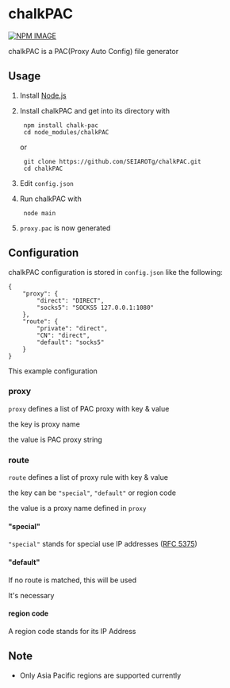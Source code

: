 # chalkPAC

[![NPM IMAGE]][NPM]

chalkPAC is a PAC(Proxy Auto Config) file generator

## Usage

1. Install [Node.js](http://nodejs.org/)

2. Install chalkPAC and get into its directory with

    	npm install chalk-pac
    	cd node_modules/chalkPAC
    
    or
    
    	git clone https://github.com/SEIAROTg/chalkPAC.git
    	cd chalkPAC

3. Edit `config.json`

4. Run chalkPAC with

        node main

5. `proxy.pac` is now generated

## Configuration

chalkPAC configuration is stored in `config.json` like the following:

    {
    	"proxy": {
    		"direct": "DIRECT",
    		"socks5": "SOCKS5 127.0.0.1:1080"
    	},
    	"route": {
    		"private": "direct",
    		"CN": "direct",
    		"default": "socks5"
    	}
    }

This example configuration 

### proxy

`proxy` defines a list of PAC proxy with key & value

the key is proxy name

the value is PAC proxy string

### route

`route` defines a list of proxy rule with key & value

the key can be `"special"`, `"default"` or region code

the value is a proxy name defined in `proxy`

#### "special"

`"special"` stands for special use IP addresses ([RFC 5375](http://tools.ietf.org/html/rfc5735))

#### "default"

If no route is matched, this will be used

It's necessary

#### region code

A region code stands for its IP Address

## Note

* Only Asia Pacific regions are supported currently

[NPM]:          https://www.npmjs.org/package/chalk-pac
[NPM IMAGE]:    http://img.shields.io/npm/v/chalk-pac.svg
